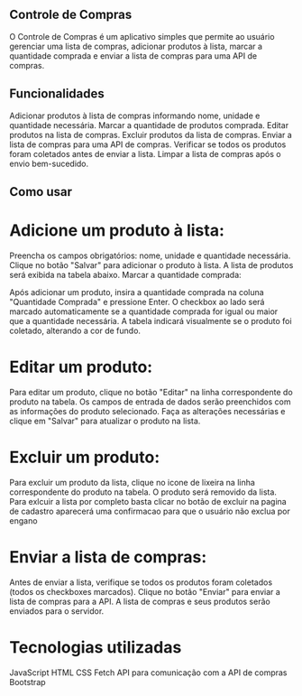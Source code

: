 ## Controle de Compras
O Controle de Compras é um aplicativo simples que permite ao usuário gerenciar uma lista de compras, adicionar produtos à lista, marcar a quantidade comprada e enviar a lista de compras para uma API de compras.

## Funcionalidades
Adicionar produtos à lista de compras informando nome, unidade e quantidade necessária.
Marcar a quantidade de produtos comprada.
Editar produtos na lista de compras.
Excluir produtos da lista de compras.
Enviar a lista de compras para uma API de compras.
Verificar se todos os produtos foram coletados antes de enviar a lista.
Limpar a lista de compras após o envio bem-sucedido.

## Como usar

# Adicione um produto à lista:
Preencha os campos obrigatórios: nome, unidade e quantidade necessária.
Clique no botão "Salvar" para adicionar o produto à lista.
A lista de produtos será exibida na tabela abaixo.
Marcar a quantidade comprada:

Após adicionar um produto, insira a quantidade comprada na coluna "Quantidade Comprada" e pressione Enter.
O checkbox ao lado será marcado automaticamente se a quantidade comprada for igual ou maior que a quantidade necessária.
A tabela indicará visualmente se o produto foi coletado, alterando a cor de fundo.

# Editar um produto:
Para editar um produto, clique no botão "Editar" na linha correspondente do produto na tabela.
Os campos de entrada de dados serão preenchidos com as informações do produto selecionado.
Faça as alterações necessárias e clique em "Salvar" para atualizar o produto na lista.


# Excluir um produto:
Para excluir um produto da lista, clique no icone de lixeira na linha correspondente do produto na tabela.
O produto será removido da lista.
Para exlcuir a lista por completo basta clicar no botão de excluir na pagina de cadastro 
aparecerá uma confirmacao para que o usuário não exclua por engano 


# Enviar a lista de compras:

Antes de enviar a lista, verifique se todos os produtos foram coletados (todos os checkboxes marcados).
Clique no botão "Enviar" para enviar a lista de compras para a API.
A lista de compras e seus produtos serão enviados para o servidor.

# Tecnologias utilizadas
JavaScript
HTML
CSS
Fetch API para comunicação com a API de compras
Bootstrap
